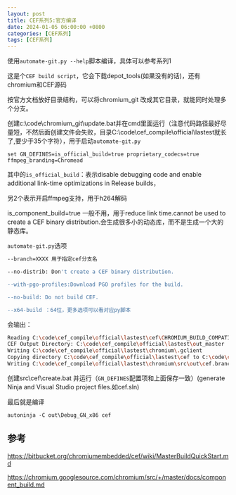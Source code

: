 ```yaml
---
layout: post
title: CEF系列5:官方编译
date: 2024-01-05 06:00:00 +0800
categories: [CEF系列]
tags: [CEF系列]
---
```

使用`automate-git.py --help`脚本编译，具体可以参考系列1

这是个`CEF build script`，它会下载depot_tools(如果没有的话)，还有chromium和CEF源码

按官方文档放好目录结构，可以将chromium_git 改成其它目录，就能同时处理多个分支。

创建c:\code\chromium_git\update.bat并在cmd里面运行（注意代码路径最好尽量短，不然后面创建文件会失败，目录C:\code\cef_compile\official\lastest就长了,要少于35个字符），用于启动`automate-git.py`

`set GN_DEFINES=is_official_build=true proprietary_codecs=true ffmpeg_branding=Chromead`

其中的`is_official_build`：表示disable debugging code and enable additional link-time optimizations in Release builds，

另2个表示开启ffmpeg支持，用于h264解码

is_component_build=true 一般不用，用于reduce link time.cannot be used to create a CEF binary distribution.会生成很多小的动态库，而不是生成一个大的静态库。

`automate-git.py`选项

```bash
--branch=XXXX 用于指定cef分支名

--no-distrib: Don't create a CEF binary distribution.

--with-pgo-profiles:Download PGO profiles for the build.

--no-build: Do not build CEF.

--x64-build ：64位，更多选项可以看对应py脚本
```

会输出：

```bash
Reading C:\code\cef_compile\official\lastest\cef\CHROMIUM_BUILD_COMPATIBILITY.txt
CEF Output Directory: C:\code\cef_compile\official\lastest\out_master
Writing C:\code\cef_compile\official\lastest\chromium\.gclient
Copying directory C:\code\cef_compile\official\lastest\cef to C:\code\cef_compile\official\lastest\chromium\src\cef
Writing C:\code\cef_compile\official\lastest\chromium\src\out\cef.branch
```

创建src\cef\create.bat 并运行（`GN_DEFINES`配置项和上面保存一致）(generate Ninja and Visual Studio project files.如cef.sln)

最后就是编译

`autoninja -C out\Debug_GN_x86 cef`

## 参考
<https://bitbucket.org/chromiumembedded/cef/wiki/MasterBuildQuickStart.md>

<https://chromium.googlesource.com/chromium/src/+/master/docs/component_build.md>